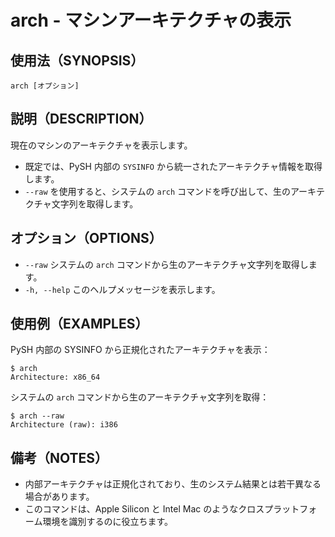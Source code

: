 # arch - マシンアーキテクチャの表示

## 使用法（SYNOPSIS）

    arch [オプション]


## 説明（DESCRIPTION）

現在のマシンのアーキテクチャを表示します。

* 既定では、PySH 内部の `SYSINFO` から統一されたアーキテクチャ情報を取得します。
* `--raw` を使用すると、システムの `arch` コマンドを呼び出して、生のアーキテクチャ文字列を取得します。


## オプション（OPTIONS）

* `--raw` システムの `arch` コマンドから生のアーキテクチャ文字列を取得します。
* `-h, --help` このヘルプメッセージを表示します。


## 使用例（EXAMPLES）

PySH 内部の SYSINFO から正規化されたアーキテクチャを表示：

```shell
$ arch
Architecture: x86_64
```

システムの `arch` コマンドから生のアーキテクチャ文字列を取得：

```shell
$ arch --raw
Architecture (raw): i386
```


## 備考（NOTES）

* 内部アーキテクチャは正規化されており、生のシステム結果とは若干異なる場合があります。
* このコマンドは、Apple Silicon と Intel Mac のようなクロスプラットフォーム環境を識別するのに役立ちます。
